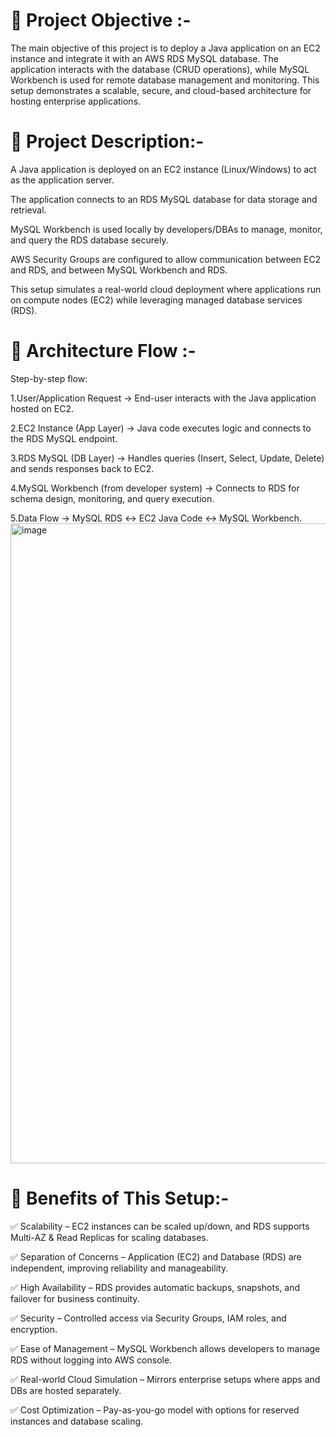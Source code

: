 📌 Project Objective :-
=
The main objective of this project is to deploy a Java application on an EC2 instance and integrate it with an AWS RDS MySQL database. The application interacts with the database (CRUD operations), while MySQL Workbench is used for remote database management and monitoring. This setup demonstrates a scalable, secure, and cloud-based architecture for hosting enterprise applications.

📌 Project Description:-
=
A Java application is deployed on an EC2 instance (Linux/Windows) to act as the application server.

The application connects to an RDS MySQL database for data storage and retrieval.

MySQL Workbench is used locally by developers/DBAs to manage, monitor, and query the RDS database securely.

AWS Security Groups are configured to allow communication between EC2 and RDS, and between MySQL Workbench and RDS.

This setup simulates a real-world cloud deployment where applications run on compute nodes (EC2) while leveraging managed database services (RDS).

📌 Architecture Flow :-
=
Step-by-step flow:

1.User/Application Request → End-user interacts with the Java application hosted on EC2.

2.EC2 Instance (App Layer) → Java code executes logic and connects to the RDS MySQL endpoint.

3.RDS MySQL (DB Layer) → Handles queries (Insert, Select, Update, Delete) and sends responses back to EC2.

4.MySQL Workbench (from developer system) → Connects to RDS for schema design, monitoring, and query execution.

5.Data Flow → MySQL RDS ↔ EC2 Java Code ↔ MySQL Workbench.
<img width="1536" height="1024" alt="image" src="https://github.com/user-attachments/assets/9192bec7-ffe4-41d2-b356-d6d7fa7ac325" />

📌 Benefits of This Setup:-
=

✅ Scalability – EC2 instances can be scaled up/down, and RDS supports Multi-AZ & Read Replicas for scaling databases.

✅ Separation of Concerns – Application (EC2) and Database (RDS) are independent, improving reliability and manageability.

✅ High Availability – RDS provides automatic backups, snapshots, and failover for business continuity.

✅ Security – Controlled access via Security Groups, IAM roles, and encryption.

✅ Ease of Management – MySQL Workbench allows developers to manage RDS without logging into AWS console.

✅ Real-world Cloud Simulation – Mirrors enterprise setups where apps and DBs are hosted separately.

✅ Cost Optimization – Pay-as-you-go model with options for reserved instances and database scaling.
